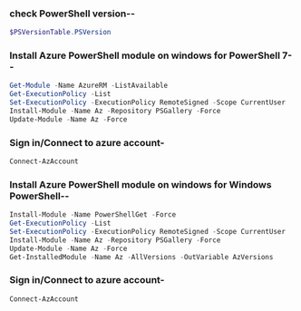 ### check PowerShell version--
```powershell
$PSVersionTable.PSVersion
```
### Install Azure PowerShell module on windows for PowerShell 7--
```powershell
Get-Module -Name AzureRM -ListAvailable
Get-ExecutionPolicy -List
Set-ExecutionPolicy -ExecutionPolicy RemoteSigned -Scope CurrentUser
Install-Module -Name Az -Repository PSGallery -Force
Update-Module -Name Az -Force
```
### Sign in/Connect to azure account-
```powershell
Connect-AzAccount
```

### Install Azure PowerShell module on windows for Windows PowerShell--
```powershell
Install-Module -Name PowerShellGet -Force
Get-ExecutionPolicy -List
Set-ExecutionPolicy -ExecutionPolicy RemoteSigned -Scope CurrentUser
Install-Module -Name Az -Repository PSGallery -Force
Update-Module -Name Az -Force
Get-InstalledModule -Name Az -AllVersions -OutVariable AzVersions
```

### Sign in/Connect to azure account-
```powershell
Connect-AzAccount
```
